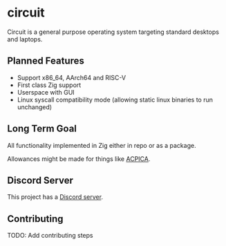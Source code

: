# circuit

Circuit is a general purpose operating system targeting standard desktops and laptops.

## Planned Features
- Support x86_64, AArch64 and RISC-V
- First class Zig support
- Userspace with GUI
- Linux syscall compatibility mode (allowing static linux binaries to run unchanged)

## Long Term Goal
All functionality implemented in Zig either in repo or as a package.

Allowances might be made for things like [ACPICA](https://acpica.org/).

## Discord Server
This project has a [Discord server](https://discord.gg/GZMm2FS3).

## Contributing
TODO: Add contributing steps
